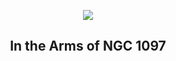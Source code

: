 
<p align="center"><img src="https://apod.nasa.gov/apod/image/2211/NGC-1097-LRGB_Ha-rev-12-2022_1024.jpg"></p>
<h2 align="center"> In the Arms of NGC 1097 </h2>
